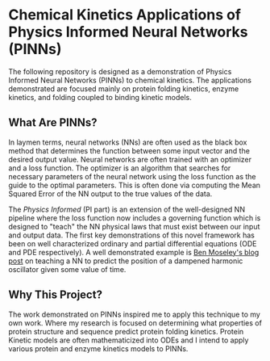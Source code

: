 # Chemical Kinetics Applications of Physics Informed Neural Networks (PINNs)
The following repository is designed as a demonstration of Physics Informed Neural Networks (PINNs) to chemical kinetics. 
The applications demonstrated are focused mainly on protein folding kinetics, enzyme kinetics, and folding coupled to 
binding kinetic models.

## What Are PINNs?
In laymen terms, neural networks (NNs) are often used as the black box method that determines the function between some
input vector and the desired output value. Neural networks are often trained with an optimizer and a loss function. The
optimizer is an algorithm that searches for necessary parameters of the neural network using the loss function as the
guide to the optimal parameters. This is often done via computing the Mean Squared Error of the NN output to the true 
values of the data.

The *Physics Informed* (PI part) is an extension of the well-designed NN pipeline where the loss function now includes 
a governing function which is designed to "teach" the NN physical laws that must exist between our input and output 
data. The first key demonstrations of this novel framework has been on well characterized ordinary and partial 
differential equations (ODE and PDE respectively). A well demonstrated example is 
[Ben Moseley's blog post](https://benmoseley.blog/my-research/so-what-is-a-physics-informed-neural-network/) 
on teaching a NN to predict the position of a dampened harmonic oscillator given some value of time.

## Why This Project?
The work demonstrated on PINNs inspired me to apply this technique to my own work. Where my research is focused on 
determining what properties of protein structure and sequence predict protein folding kinetics. Protein Kinetic models 
are often mathematicized into ODEs and I intend to apply various protein and enzyme kinetics models to PINNs.

